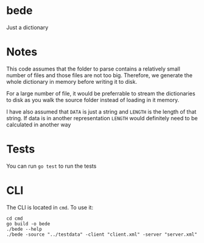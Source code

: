 # bede
Just a dictionary

# Notes
This code assumes that the folder to parse contains a relatively small number of files and those files are not too big. Therefore, we generate the whole dictionary in memory before writing it to disk.

For a large number of file, it would be preferrable to stream the dictionaries to disk as you walk the source folder instead of loading in it memory.

I have also assumed that `DATA` is just a string and `LENGTH` is the length of that string. If data is in another representation `LENGTH` would definitely need to be calculated in another way

# Tests
You can run `go test` to run the tests

# CLI
The CLI is located in `cmd`. To use it:
```
cd cmd
go build -o bede 
./bede --help
./bede -source "../testdata" -client "client.xml" -server "server.xml"
```

